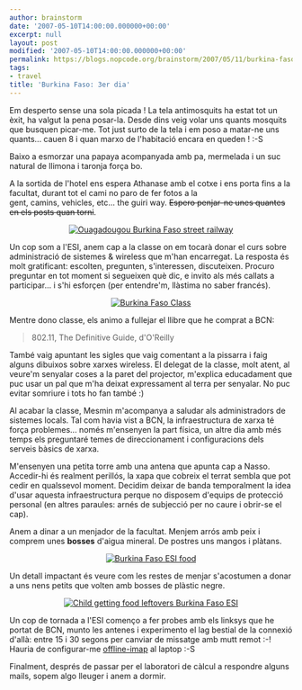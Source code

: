 ```yaml
---
author: brainstorm
date: '2007-05-10T14:00:00.000000+00:00'
excerpt: null
layout: post
modified: '2007-05-10T14:00:00.000000+00:00'
permalink: https://blogs.nopcode.org/brainstorm/2007/05/11/burkina-faso-3er-dia/
tags:
- travel
title: 'Burkina Faso: 3er dia'
---
```


Em desperto sense una sola picada ! La tela antimosquits ha estat tot un èxit, ha valgut la pena posar-la. Desde dins veig volar uns quants mosquits que busquen picar-me. Tot just surto de la tela i em poso a matar-ne uns quants... cauen 8 i quan marxo de l'habitació encara en queden ! :-S

Baixo a esmorzar una papaya acompanyada amb pa, mermelada i un suc natural de llimona i taronja força bo.

A la sortida de l'hotel ens espera Athanase amb el cotxe i ens porta fins a la facultat, durant tot el cami no paro de fer fotos a la  
gent, camins, vehicles, etc... the guiri way. <strike>Espero penjar-ne unes quantes en els posts quan torni</strike>.

<div class='flickr_photo'>
  <center>
    <a href="https://www.flickr.com/photos/rvalls/2911790865/" title="Ouagadougou Burkina Faso street railway" target="_blank" class="flickr-image aligncenter"><img src="http://farm4.static.flickr.com/3289/2911790865_500732fbd8_m.jpg" alt="Ouagadougou Burkina Faso street railway" class="" /></a>
  </center>
</div>

Un cop som a l'ESI, anem cap a la classe on em tocarà donar el curs sobre administració de sistemes & wireless que m'han encarregat. La resposta és molt gratificant: escolten, pregunten, s'interessen, discuteixen. Procuro preguntar en tot moment si segueixen què dic, e invito als més callats a participar... i s'hi esforçen (per entendre'm, llàstima no saber francés).

<div class='flickr_photo'>
  <center>
    <a href="https://www.flickr.com/photos/rvalls/2911369333/" title="Burkina Faso Class" target="_blank" class="flickr-image aligncenter"><img src="http://farm4.static.flickr.com/3273/2911369333_413c340d0e_m.jpg" alt="Burkina Faso Class" class="" /></a>
  </center>
</div>

Mentre dono classe, els animo a fullejar el llibre que he comprat a BCN:

> 802.11, The Definitive Guide, d'O'Reilly

<!--more-->

  
També vaig apuntant les sigles que vaig comentant a la pissarra i faig alguns dibuixos sobre xarxes wireless. El delegat de la classe, molt atent, al veure'm senyalar coses a la paret del projector, m'explica educadament que puc usar un pal que m'ha deixat expressament al terra per senyalar. No puc evitar somriure i tots ho fan també :) 

Al acabar la classe, Mesmin m'acompanya a saludar als administradors de sistemes locals. Tal com havia vist a BCN, la infraestructura de xarxa té força problemes... només m'ensenyen la part física, un altre dia amb més temps els preguntaré temes de direccionament i configuracions dels serveis bàsics de xarxa.

M'ensenyen una petita torre amb una antena que apunta cap a Nasso. Accedir-hi és realment perillós, la xapa que cobreix el terrat sembla que pot cedir en qualssevol moment. Decidim deixar de banda temporalment la idea d'usar aquesta infraestructura perque no disposem d'equips de protecció personal (en altres paraules: arnés de subjecció per no caure i obrir-se el cap).

Anem a dinar a un menjador de la facultat. Menjem arrós amb peix i comprem unes **bosses** d'aigua mineral. De postres uns mangos i plàtans.

<div class='flickr_photo'>
  <center>
    <a href="https://www.flickr.com/photos/rvalls/2911357231/" title="Burkina Faso ESI food" target="_blank" class="flickr-image aligncenter"><img src="http://farm4.static.flickr.com/3081/2911357231_bbdd374212_m.jpg" alt="Burkina Faso ESI food" class="" /></a>
  </center>
</div>

Un detall impactant és veure com les restes de menjar s'acostumen a donar a uns nens petits que volten amb bosses de plàstic negre.

<div class='flickr_photo'>
  <center>
    <a href="https://www.flickr.com/photos/rvalls/2912232832/" title="Child getting food leftovers Burkina Faso ESI" target="_blank" class="flickr-image aligncenter"><img src="http://farm4.static.flickr.com/3045/2912232832_9d22ae6ffd_m.jpg" alt="Child getting food leftovers Burkina Faso ESI" class="" /></a>
  </center>
</div>

Un cop de tornada a l'ESI començo a fer probes amb els linksys que he portat de BCN, munto les antenes i experimento el lag bestial de la connexió d'allà: entre 15 i 30 segons per canviar de missatge amb mutt remot :-! Hauria de configurar-me [offline-imap][1] al laptop :-S

Finalment, després de passar per el laboratori de càlcul a respondre alguns mails, sopem algo lleuger i anem a dormir.

 [1]: https://software.complete.org/offlineimap